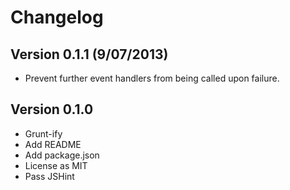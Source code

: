 # Changelog

## Version 0.1.1 (9/07/2013)

 - Prevent further event handlers from being called upon failure. 

## Version 0.1.0

 - Grunt-ify
 - Add README
 - Add package.json
 - License as MIT
 - Pass JSHint